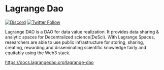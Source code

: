 # Lagrange Dao 
[![Discord](https://img.shields.io/discord/770382203782692945?label=Discord&logo=Discord)](https://discord.gg/vCHEFpncMu)
[![Twitter Follow](https://img.shields.io/twitter/follow/lagrangedao)](https://twitter.com/lagrangedao)

Lagrange DAO is a DAO for data value realization. It provides data sharing & analytic spaces for Decentralized science(DeSci). With Lagrange Spaces, researchers are able to use public infrastructure for storing, sharing, creating,
rewarding,and disseminating scientific knowledge fairly and equitably using the Web3 stack.

https://docs.lagrangedao.org/lagrange-dao
